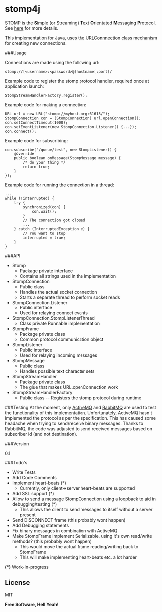 # stomp4j

STOMP is the **S**imple (or Streaming) **T**ext **O**rientated **M**essaging **P**rotocol.
See [here][stomp]  for more details.

This implementation for Java, uses the [URLConnnection] class mechanism for creating new connections.

###Usage

Connections are made using the following url:

    stomp://[<username>:<password>@]hostname[:port]/

Example code to register the stomp protocol handler, required once at application launch:

    StompStreamHandlerFactory.register();

Example code for making a connection:

    URL url = new URL("stomp://myhost.org:61613/");
    StompConnection con = (StompConnection) url.openConnection();
    con.setConnectTimeout(1000);
    con.setEventListener(new StompConnection.Listener() {...});
    con.connect();

Example code for subscribing:

    con.subscribe("/queue/test", new StompListener() {
        @Override
        public boolean onMessage(StompMessage message) {
            /* do your thing */
            return true;
        }
    });

Example code for running the connection in a thread:

    ...
    while (!interrupted) {
        try {
            synchronized(con) {
                con.wait();
            }
            // The connection got closed
            ...
        } catch (InterruptedException e) {
            // You want to stop
            interrupted = true;
        }
    }

###API
 - Stomp
   - Package private interface
   - Contains all strings used in the implementation
 - StompConnection
   - Public class
   - Handles the actual socket connection
   - Starts a separate thread to perform socket reads
 - StompConnection.Listener
   - Public interface
   - Used for relaying connect events
 - StompConnection.StompListenerThread
   - Class private Runnable implementation
 - StompFrame
   - Package private class
   - Common protocol communication object
 - StompListener
   - Public interface
   - Used for relaying incoming messages
 - StompMessage
   - Public class
   - Handles possible text character sets
 - StompStreamHandler
   - Package private class
   - The glue that makes URL.openConnection work
 - StompStreamHandlerFactory
   - Public class
   -- Registers the stomp protocol during runtime
   

###Testing
At the moment, only [ActiveMQ] and [RabbitMQ] are used to test the functionality of this implementation.
Unfortunately, ActiveMQ hasn't implemented the protocol as per the specification. This has caused
some headache when trying to send/receive binary messages. Thanks to RabbitMQ, the code was adjusted to
send received messages based on subscriber id (and not destination).

###Version

0.1

###Todo's

 - Write Tests
 - Add Code Comments
 - Implement heart-beats (*)
   - Currently, only client->server heart-beats are supported
 - Add SSL support (*)
 - Allow to send a message StompConnection using a loopback to aid in debugging/testing (*)
   - This allows the client to send messages to itself without a server present
 - Send DISCONNECT frame (this probably wont happen)
 - Add Debugging statements
 - Fix binary messages in combination with ActiveMQ
 - Make StompFrame implement Serializable, using it's own read/write methods? (this probably wont happen)
   - This would move the actual frame reading/writing back to StompFrame
   - This will make implementing heart-beats etc. a lot harder

**(*)** Work-in-progress

License
----

MIT

**Free Software, Hell Yeah!**

[stomp]:http://stomp.github.io/
[URLConnnection]:https://docs.oracle.com/javase/7/docs/api/java/net/URLConnection.html
[ActiveMQ]:http://activemq.apache.org/
[RabbitMQ]:http://www.rabbitmq.com/
